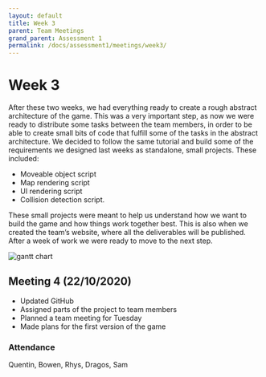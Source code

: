 ```yaml
---
layout: default
title: Week 3
parent: Team Meetings
grand_parent: Assessment 1
permalink: /docs/assessment1/meetings/week3/
---
```


# Week 3

After these two weeks, we had everything ready to create a rough abstract architecture of the game. This was a very important step, as now we were ready to distribute some tasks between the team members, in order to be able to create small bits of code that fulfill some of the tasks in the abstract architecture. We decided to follow the same tutorial and build some of the requirements we designed last weeks as standalone, small projects. These included:
* Moveable object script
* Map rendering script
* UI rendering script
* Collision detection script.

These small projects were meant to help us understand how we want to build the game and how things work together best. 
This is also when we created the team’s website, where all the deliverables will be published. 
After a week of work we were ready to move to the next step.



![gantt chart](/assets/static/week3.png "Gantt chart")

## Meeting 4 (22/10/2020)

* Updated GitHub
* Assigned parts of the project to team members
* Planned a team meeting for Tuesday
* Made plans for the first version of the game

### Attendance

Quentin, Bowen, Rhys, Dragos, Sam

